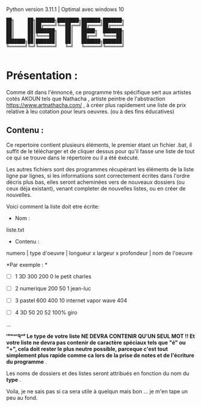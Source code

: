 Python version 3.11.1 | Optimal avec windows 10
```
██╗     ██╗███████╗████████╗███████╗███████╗
██║     ██║██╔════╝╚══██╔══╝██╔════╝██╔════╝
██║     ██║███████╗   ██║   █████╗  ███████╗
██║     ██║╚════██║   ██║   ██╔══╝  ╚════██║
███████╗██║███████║   ██║   ███████╗███████║
╚══════╝╚═╝╚══════╝   ╚═╝   ╚══════╝╚══════╝
                                            
```

# Présentation : 

Comme dit dans l'énnoncé, ce programme très spécifique sert aux artistes cotés AKOUN tels que Nathacha , artiste peintre de l'abstraction https://www.artnathacha.com/ , à créer plus rapidement une liste de prix relative à leu cotation pour leurs oeuvres. (ou à des fins éducatives)

## Contenu :

Ce repertoire contient plusieurs éléments, le premier étant un fichier .bat, il suffit de le télécharger et de cliquer dessus pour qu'il fasse une liste de tout ce qui se trouve dans le répertoire ou il a été éxécuté.

Les autres fichiers sont des programmes récupérant les éléments de la liste ligne par lignes, si les informatiions sont correctement écrites dans l'ordre décris plus bas, elles seront acheminées vers de nouveaux dossiers (ou ceux déja existant), venant completer de nouvelles listes, ou en créer de nouvelles.

Voici comment la liste doit etre écrite:

+ Nom : 

liste.txt

+ Contenu :

numero | type d'oeuvre | longueur x largeur x profondeur | nom de l'oeuvre

*Par exemple : *

- [ ] 1 3D 300 200 0 le petit charles

- [ ] 2 numerique 200 50 1 jean-luc

- [ ] 3 pastel 600 400 10 internet vapor wave 404

- [ ] 4 3D 50 20 52 100% giro

...

**ʳᵉᵐᵃʳᑫᵘᵉ Le type de votre liste NE DEVRA CONTENIR QU'UN SEUL MOT !! Et votre liste ne devra pas contenir de caractère spéciaux tels que "é" ou "+", cela doit rester le plus neutre possible, parceque c'est tout simplement plus rapide comme ca lors de la prise de notes et de l'écriture du programme** .

Les noms de dossiers et des listes seront attribués en fonction du nom du **type** .

Voila, je ne sais pas si ca sera utile à quelqun mais bon ... je m'en tape un peu au fond.
